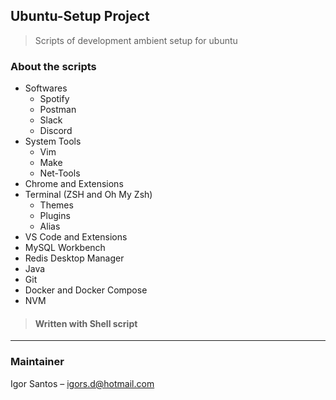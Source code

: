 ## Ubuntu-Setup Project

> Scripts of development ambient setup for ubuntu

### About the scripts
- Softwares
  - Spotify
  - Postman
  - Slack
  - Discord
- System Tools
  - Vim
  - Make
  - Net-Tools
- Chrome and Extensions
- Terminal (ZSH and Oh My Zsh)
   - Themes
   - Plugins
   - Alias
- VS Code and Extensions
- MySQL Workbench
- Redis Desktop Manager
- Java
- Git
- Docker and Docker Compose
- NVM

> #### Written with Shell script
---

### Maintainer
Igor Santos – igors.d@hotmail.com
